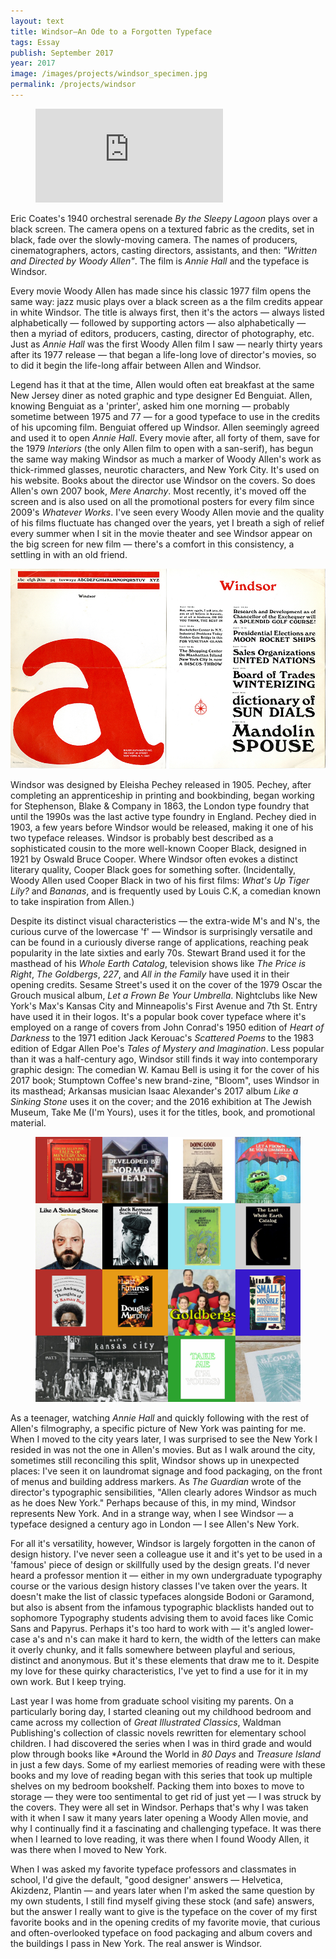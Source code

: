 ```yaml
---
layout: text
title: Windsor—An Ode to a Forgotten Typeface
tags: Essay
publish: September 2017
year: 2017
image: /images/projects/windsor_specimen.jpg
permalink: /projects/windsor
---
```


<figure>
<p>
<div class="responsive-container">
<iframe src="https://www.youtube.com/embed/7thQYYIY1OA?rel=0&amp;showinfo=0" frameborder="0" allowfullscreen="">
</iframe>
</div>
</p>

</figure>

<p>Eric Coates's 1940 orchestral serenade <em>By the Sleepy Lagoon</em> plays over a black screen. The camera opens on a textured fabric as the credits, set in black, fade over the slowly-moving camera. The names of producers, cinematographers, actors, casting directors, assistants, and then: <em>&quot;Written and Directed by Woody Allen&quot;</em>. The film is <em>Annie Hall</em> and the typeface is Windsor.</p>

<p>Every movie Woody Allen has made since his classic 1977 film opens the same way: jazz music plays over a black screen as a the film credits appear in white Windsor. The title is always first, then it's the actors — always listed alphabetically — followed by supporting actors — also alphabetically — then a myriad of editors, producers, casting, director of photography, etc. Just as <em>Annie Hall</em> was the first Woody Allen film I saw — nearly thirty years after its 1977 release — that began a life-long love of director's movies, so to did it begin the life-long affair between Allen and Windsor.</p>

<p>Legend has it that at the time, Allen would often eat breakfast at the same New Jersey diner as noted graphic and type designer Ed Benguiat. Allen, knowing Benguiat as a 'printer', asked him one morning — probably sometime between 1975 and 77 — for a good typeface to use in the credits of his upcoming film. Benguiat offered up Windsor. Allen seemingly agreed and used it to open <em>Annie Hall</em>. Every movie after, all forty of them, save for the 1979 <em>Interiors</em> (the only Allen film to open with a san-serif), has begun the same way making Windsor as much a marker of Woody Allen's work as thick-rimmed glasses, neurotic characters, and New York City. It's used on his website. Books about the director use Windsor on the covers. So does Allen's own 2007 book, <em>Mere Anarchy</em>. Most recently, it's moved off the screen and is also used on all the promotional posters for every film since 2009's <em>Whatever Works</em>. I've seen every Woody Allen movie and the quality of his films fluctuate has changed over the years, yet I breath a sigh of relief every summer when I sit in the movie theater and see Windsor appear on the big screen for new film — there's a comfort in this consistency, a settling in with an old friend.</p>

<img src="/images/projects/windsor_specimen.jpg">

<p>Windsor was designed by Eleisha Pechey released in 1905. Pechey, after completing an apprenticeship in printing and bookbinding, began working for Stephenson, Blake &amp; Company in 1863, the London type foundry that until the 1990s was the last active type foundry in England. Pechey died in 1903, a few years before Windsor would be released, making it one of his two typeface releases. Windsor is probably best described as a sophisticated cousin to the more well-known Cooper Black, designed in 1921 by Oswald Bruce Cooper. Where Windsor often evokes a distinct literary quality, Cooper Black goes for something softer. (Incidentally, Woody Allen used Cooper Black in two of his first films: <em>What's Up Tiger Lily?</em> and <em>Bananas</em>, and is frequently used by Louis C.K, a comedian known to take inspiration from Allen.)</p>

<p>Despite its distinct visual characteristics — the extra-wide M's and N's, the curious curve of the lowercase 'f' — Windsor is surprisingly versatile and can be found in a curiously diverse range of applications, reaching peak popularity in the late sixties and early 70s. Stewart Brand used it for the masthead of his <em>Whole Earth Catalog</em>, television shows like <em>The Price is Right</em>, <em>The Goldbergs</em>, <em>227</em>, and <em>All in the Family</em> have used it in their opening credits. Sesame Street's used it on the cover of the 1979 Oscar the Grouch musical album, <em>Let a Frown Be Your Umbrella</em>. Nightclubs like New York's Max's Kansas City and Minneapolis's First Avenue and 7th St. Entry have used it in their logos. It's a popular book cover typeface where it's employed on a range of covers from John Conrad's 1950 edition of <em>Heart of Darkness</em> to the 1971 edition Jack Kerouac's <em>Scattered Poems</em> to the 1983 edition of Edgar Allen Poe's <em>Tales of Mystery and Imagination</em>. Less popular than it was a half-century ago, Windsor still finds it way into contemporary graphic design: The comedian W. Kamau Bell is using it for the cover of his 2017 book; Stumptown Coffee's new brand-zine, &quot;Bloom&quot;, uses Windsor in its masthead; Arkansas musician Isaac Alexander's 2017 album <em>Like a Sinking Stone</em> uses it on the cover; and the 2016 exhibition at The Jewish Museum, Take Me (I'm Yours), uses it for the titles, book, and promotional material.</p>

<figure>
<img src="/images/projects/windsor_media.jpg">
</figure>

<p>As a teenager, watching <em>Annie Hall</em> and quickly following with the rest of Allen's filmography, a specific picture of New York was painting for me. When I moved to the city years later, I was surprised to see the New York I resided in was not the one in Allen's movies. But as I walk around the city, sometimes still reconciling this split, Windsor shows up in unexpected places: I've seen it on laundromat signage and food packaging, on the front of menus and building address markers. As <em>The Guardian</em> wrote of the director's typographic sensibilities, &quot;Allen clearly adores Windsor as much as he does New York.&quot; Perhaps because of this, in my mind, Windsor represents New York. And in a strange way, when I see Windsor — a typeface designed a century ago in London — I see Allen's New York.</p>

<p>For all it's versatility, however, Windsor is largely forgotten in the canon of design history. I've never seen a colleague use it and it's yet to be used in a 'famous' piece of design or skillfully used by the design greats. I'd never heard a professor mention it — either in my own undergraduate typography course or the various design history classes I've taken over the years. It doesn't make the list of classic typefaces alongside Bodoni or Garamond, but also is absent from the infamous typographic blacklists handed out to sophomore Typography students advising them to avoid faces like Comic Sans and Papyrus. Perhaps it's too hard to work with — it's angled lower-case a's and n's can make it hard to kern, the width of the letters can make it overly chunky, and it falls somewhere between playful and serious, distinct and anonymous. But it's these elements that draw me to it. Despite my love for these quirky characteristics, I've yet to find a use for it in my own work. But I keep trying.</p>

<p>Last year I was home from graduate school visiting my parents. On a particularly boring day, I started cleaning out my childhood bedroom and came across my collection of <em>Great Illustrated Classics</em>, Waldman Publishing's collection of classic novels rewritten for elementary school children. I had discovered the series when I was in third grade and would plow through books like *Around the World in <em>80 Days</em> and <em>Treasure Island</em> in just a few days. Some of my earliest memories of reading were with these books and my love of reading began with this series that took up multiple shelves on my bedroom bookshelf. Packing them into boxes to move to storage — they were too sentimental to get rid of just yet — I was struck by the covers. They were all set in Windsor. Perhaps that's why I was taken with it when I saw it many years later opening a Woody Allen movie, and why I continually find it a fascinating and challenging typeface. It was there when I learned to love reading, it was there when I found Woody Allen, it was there when I moved to New York.</p>

<p>When I was asked my favorite typeface professors and classmates in school, I'd give the default, &quot;good designer' answers — Helvetica, Akizdenz, Plantin — and years later when I'm asked the same question by my own students, I still find myself giving these stock (and safe) answers, but the answer I really want to give is the typeface on the cover of my first favorite books and in the opening credits of my favorite movie, that curious and often-overlooked typeface on food packaging and album covers and  the buildings I pass in New York. The real answer is Windsor.</p>

